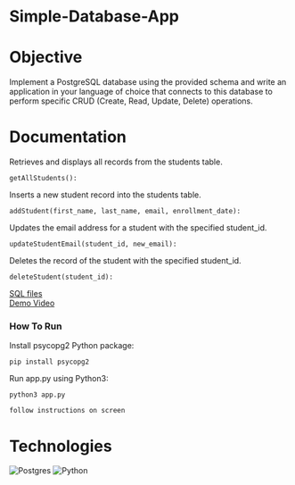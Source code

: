 # Simple-Database-App

# Objective
Implement a PostgreSQL database using the provided schema and write an application in your language of choice that connects to this database to perform specific CRUD (Create, Read, Update, Delete) operations.

# Documentation
Retrieves and displays all records from the students table.
```
getAllStudents():
```
Inserts a new student record into the students table.
```
addStudent(first_name, last_name, email, enrollment_date): 
```
Updates the email address for a student with the specified student_id.
```
updateStudentEmail(student_id, new_email): 
```
Deletes the record of the student with the specified student_id.
```
deleteStudent(student_id): 
```

[SQL files]()
<br>
[Demo Video]()

### How To Run
Install psycopg2 Python package:
```
pip install psycopg2
```
Run app.py using Python3:
```
python3 app.py
```
```
follow instructions on screen
```


# Technologies

![Postgres](https://img.shields.io/badge/postgres-%23316192.svg?style=for-the-badge&logo=postgresql&logoColor=white)
![Python](https://img.shields.io/badge/python-3670A0?style=for-the-badge&logo=python&logoColor=ffdd54)
